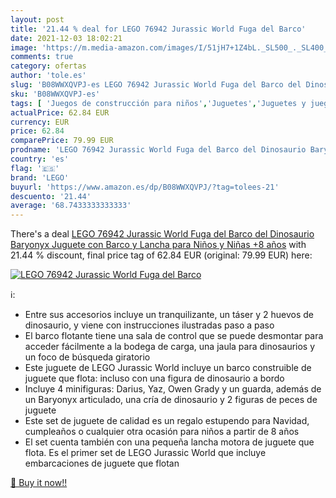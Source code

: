 ```yaml
---
layout: post
title: '21.44 % deal for LEGO 76942 Jurassic World Fuga del Barco'
date: 2021-12-03 18:02:21
image: 'https://m.media-amazon.com/images/I/51jH7+1Z4bL._SL500_._SL400_.jpg'
comments: true
category: ofertas
author: 'tole.es'
slug: 'B08WWXQVPJ-es LEGO 76942 Jurassic World Fuga del Barco del Dinosaurio...'
sku: 'B08WWXQVPJ-es'
tags: [ 'Juegos de construcción para niños','Juguetes','Juguetes y juegos','Sets de construcción','lego', ]
actualPrice: 62.84 EUR
currency: EUR
price: 62.84
comparePrice: 79.99 EUR
prodname: 'LEGO 76942 Jurassic World Fuga del Barco del Dinosaurio Baryonyx  Juguete con Barco y Lancha para Niños y Niñas +8 años'
country: 'es'
flag: '🇪🇸'
brand: 'LEGO'
buyurl: 'https://www.amazon.es/dp/B08WWXQVPJ/?tag=tolees-21'
descuento: '21.44'
average: '68.7433333333333'
---
```


There's a deal [LEGO 76942 Jurassic World Fuga del Barco del Dinosaurio Baryonyx  Juguete con Barco y Lancha para Niños y Niñas +8 años](https://www.amazon.es/dp/B08WWXQVPJ/?tag=tolees-21)  with  21.44 % discount, final price tag of  62.84 EUR (original: 79.99 EUR) here:

[![LEGO 76942 Jurassic World Fuga del Barco](https://m.media-amazon.com/images/I/51jH7+1Z4bL._SL500_._SL400_.jpg)](https://www.amazon.es/dp/B08WWXQVPJ/?tag=tolees-21)

ℹ️:

- Entre sus accesorios incluye un tranquilizante, un táser y 2 huevos de dinosaurio, y viene con instrucciones ilustradas paso a paso
- El barco flotante tiene una sala de control que se puede desmontar para acceder fácilmente a la bodega de carga, una jaula para dinosaurios y un foco de búsqueda giratorio
- Este juguete de LEGO Jurassic World incluye un barco construible de juguete que flota: incluso con una figura de dinosaurio a bordo
- Incluye 4 minifiguras: Darius, Yaz, Owen Grady y un guarda, además de un Baryonyx articulado, una cría de dinosaurio y 2 figuras de peces de juguete
- Este set de juguete de calidad es un regalo estupendo para Navidad, cumpleaños o cualquier otra ocasión para niños a partir de 8 años
- El set cuenta también con una pequeña lancha motora de juguete que flota. Es el primer set de LEGO Jurassic World que incluye embarcaciones de juguete que flotan

[🛒 Buy it now!!](https://www.amazon.es/dp/B08WWXQVPJ/?tag=tolees-21)
